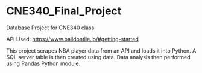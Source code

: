 # CNE340_Final_Project
 Database Project for CNE340 class

API Used: https://www.balldontlie.io/#getting-started

This project scrapes NBA player data from an API and loads it into Python.
A SQL server table is then created using data.
Data analysis then performed using Pandas Python module.

